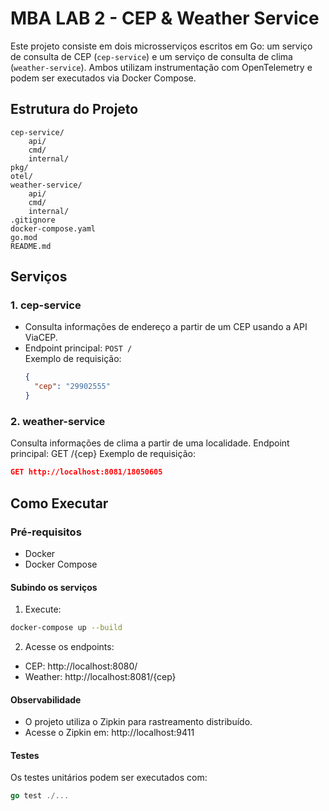 # MBA LAB 2 - CEP & Weather Service

Este projeto consiste em dois microsserviços escritos em Go: um serviço de consulta de CEP (`cep-service`) e um serviço de consulta de clima (`weather-service`). Ambos utilizam instrumentação com OpenTelemetry e podem ser executados via Docker Compose.

## Estrutura do Projeto

```
cep-service/
    api/
    cmd/
    internal/
pkg/
otel/
weather-service/
    api/
    cmd/
    internal/
.gitignore
docker-compose.yaml
go.mod
README.md
```


## Serviços

### 1. cep-service

- Consulta informações de endereço a partir de um CEP usando a API ViaCEP.
- Endpoint principal: `POST /`  
  Exemplo de requisição:
  ```json
  {
    "cep": "29902555"
  }

### 2. weather-service

Consulta informações de clima a partir de uma localidade.
Endpoint principal: GET /{cep}
Exemplo de requisição:

```json
GET http://localhost:8081/18050605
```


## Como Executar
### Pré-requisitos

 - Docker
 - Docker Compose

#### Subindo os serviços

1. Execute:

```bash
docker-compose up --build
```

2. Acesse os endpoints:

 - CEP: http://localhost:8080/
 - Weather: http://localhost:8081/{cep}

#### Observabilidade
 - O projeto utiliza o Zipkin para rastreamento distribuído.
 - Acesse o Zipkin em: http://localhost:9411

#### Testes
Os testes unitários podem ser executados com:

```go
go test ./...
```